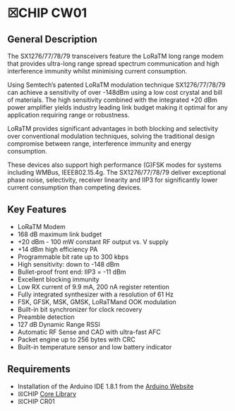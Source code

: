 # ☒CHIP CW01

## General Description

The SX1276/77/78/79 transceivers feature the LoRaTM long
range modem that provides ultra-long range spread
spectrum communication and high interference immunity
whilst minimising current consumption.

Using Semtech’s patented LoRaTM modulation technique
SX1276/77/78/79 can achieve a sensitivity of over -148dBm
using a low cost crystal and bill of materials. The high
sensitivity combined with the integrated +20 dBm power
amplifier yields industry leading link budget making it
optimal for any application requiring range or robustness.

LoRaTM provides significant advantages in both blocking
and selectivity over conventional modulation techniques,
solving the traditional design compromise between range,
interference immunity and energy consumption.

These devices also support high performance (G)FSK
modes for systems including WMBus, IEEE802.15.4g. The
SX1276/77/78/79 deliver exceptional phase noise,
selectivity, receiver linearity and IIP3 for significantly lower
current consumption than competing devices.


## Key Features

- LoRaTM Modem
- 168 dB maximum link budget
- +20 dBm - 100 mW constant RF output vs. V supply
- +14 dBm high efficiency PA
- Programmable bit rate up to 300 kbps
- High sensitivity: down to -148 dBm
- Bullet-proof front end: IIP3 = -11 dBm
- Excellent blocking immunity
- Low RX current of 9.9 mA, 200 nA register retention
- Fully integrated synthesizer with a resolution of 61 Hz
- FSK, GFSK, MSK, GMSK, LoRaTMand OOK modulation
- Built-in bit synchronizer for clock recovery
- Preamble detection
- 127 dB Dynamic Range RSSI
- Automatic RF Sense and CAD with ultra-fast AFC
- Packet engine up to 256 bytes with CRC
- Built-in temperature sensor and low battery indicator

## Requirements

- Installation of the Arduino IDE 1.8.1 from the [Arduino Website](https://www.arduino.cc/en/main/software)
- ☒CHIP [Core Library](https://github.com/xinabox/xCore)
- ☒CHIP CR01
